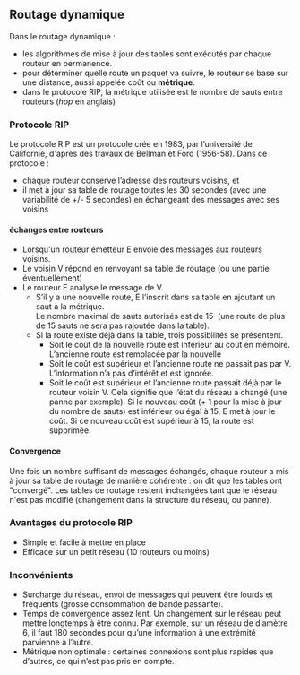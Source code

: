 ## Routage dynamique

Dans le routage dynamique :
* les algorithmes de mise à jour des tables sont exécutés par chaque routeur en permanence. 
* pour déterminer quelle route un paquet va suivre, le routeur se base sur une distance, aussi appelée coût ou **métrique**.
* dans le protocole RIP, la métrique utilisée est le nombre de sauts entre routeurs (*hop* en anglais)


### Protocole RIP

Le protocole  RIP est un protocole crée en 1983, par l’université de Californie, d'après des travaux de Bellman et Ford (1956-58). 
Dans ce protocole :  
* chaque routeur conserve l’adresse des routeurs voisins, et 
* il met à jour sa table de routage toutes les 30 secondes (avec une variabilité de +/- 5 secondes) en échangeant des messages avec ses voisins
    
 #### échanges entre routeurs
 * Lorsqu'un routeur émetteur E envoie des messages aux routeurs voisins.
 * Le voisin V répond en renvoyant sa table de routage (ou une partie éventuellement)
 * Le routeur E analyse le message de V.
     * S’il y a une nouvelle route, E l’inscrit dans sa table en ajoutant un saut à la métrique.  
     Le nombre maximal de sauts autorisés est de 15  
     (une route de plus de 15 sauts ne sera pas rajoutée dans la table).
     * Si la route existe déjà dans la table, trois possibilités se présentent.
          * Soit le coût de la nouvelle route est inférieur au coût en mémoire. L’ancienne route est remplacée par la nouvelle
          * Soit le coût est supérieur et l’ancienne route ne passait pas par V. L’information n’a pas d’intérêt et est ignorée.
          * Soit le coût est supérieur et l’ancienne route passait déjà par le routeur voisin V. Cela signifie que l’état du réseau a changé (une panne par exemple). Si le nouveau coût (+ 1 pour la mise à jour du nombre de sauts) est inférieur ou égal à 15, E met à jour le coût. Si ce nouveau coût est supérieur à 15, la route est supprimée.
#### Convergence
Une fois un nombre suffisant de messages échangés, chaque routeur a mis à jour sa table de routage de manière cohérente : on dit que les tables ont "convergé". Les tables de routage restent inchangées tant que le réseau n'est pas modifié (changement dans la structure du réseau, ou panne).

### Avantages du protocole RIP
* Simple et facile à mettre en place
* Efficace sur un petit réseau (10 routeurs ou moins)

### Inconvénients
* Surcharge du réseau, envoi de messages qui peuvent être lourds et fréquents (grosse consommation de bande passante).
* Temps de convergence assez lent. Un changement sur le réseau peut mettre longtemps à être connu. Par exemple, sur un réseau de diamètre 6, il faut 180 secondes pour qu’une information à une extrémité parvienne à l’autre.
* Métrique non optimale : certaines connexions sont plus rapides que d’autres, ce qui n’est pas pris en compte.
